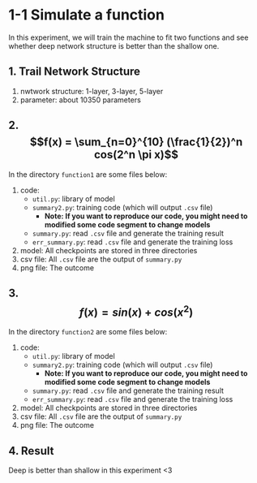 # 1-1 Simulate a function
<script type="text/javascript" src="http://cdn.mathjax.org/mathjax/latest/MathJax.js?config=default"></script>

In this experiment, we will train the machine to fit two functions and see whether deep network structure is better than the shallow one.

## 1. Trail Network Structure

1. nwtwork structure: 1-layer, 3-layer, 5-layer
2. parameter: about 10350 parameters

## 2. $$f(x) = \sum_{n=0}^{10} (\frac{1}{2})^n cos(2^n \pi x)$$

In the directory `function1` are some files below:

1. code:
	- `util.py`: library of model
	- `summary2.py`: training code (which will output `.csv` file)
		- **Note: If you want to reproduce our code, you might need to modified some code segment to change models**
	- `summary.py`: read `.csv` file and generate the training result
	- `err_summary.py`: read `.csv` file and generate the training loss
2. model: All checkpoints are stored in three directories
3. csv file: All `.csv` file are the output of `summary.py`
4. png file: The outcome


## 3. $$f(x) = sin(x) + cos(x^2)$$

In the directory `function2` are some files below:

1. code:
	- `util.py`: library of model
	- `summary2.py`: training code (which will output `.csv` file)
		- **Note: If you want to reproduce our code, you might need to modified some code segment to change models**
	- `summary.py`: read `.csv` file and generate the training result
	- `err_summary.py`: read `.csv` file and generate the training loss
2. model: All checkpoints are stored in three directories
3. csv file: All `.csv` file are the output of `summary.py`
4. png file: The outcome

## 4. Result

Deep is better than shallow in this experiment <3


